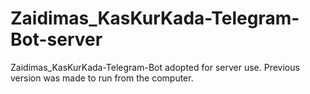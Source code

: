 # Zaidimas_KasKurKada-Telegram-Bot-server
Zaidimas_KasKurKada-Telegram-Bot adopted for server use. Previous version was made to run from the computer.
